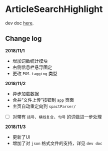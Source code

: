 # ArticleSearchHighlight

dev doc [here](https://paper.dropbox.com/doc/Highlight--AQkFFHEWssEyZmabAx6rhsCrAg-EIRkx2e3hrhBXb1q0yJeD).

## Change log

__2018/11/1__

 - 增加词数统计模块
 - 右侧信息栏悬浮固定
 - 更改 `POS-tagging` 类型


__2018/11/2__

 - 异步加载数据
 - 合并“文件上传”按钮到 `app` 页面
 - 主页自动重定向到 `spactParser/`
 - [ ] 对带有 `括号`、`横线复合`、`句号` 的词做进一步处理

 __2018/11/3__

  - 更新了UI
  - 增加了对 `json` 格式文件的支持，详见 `dev doc`

